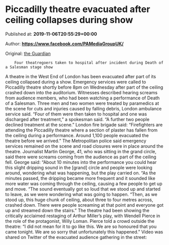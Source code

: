 
# Piccadilly theatre evacuated after ceiling collapses during show

Published at: **2019-11-06T20:55:29+00:00**

Author: **https://www.facebook.com/PAMediaGroupUK/**

Original: [the Guardian](https://www.theguardian.com/uk-news/2019/nov/06/ceiling-collapse-at-west-end-theatre-leaves-several-injured)


        Four theatregoers taken to hospital after incident during Death of a Salesman stage show
      
A theatre in the West End of London has been evacuated after part of its ceiling collapsed during a show.
Emergency services were called to Piccadilly theatre shortly before 8pm on Wednesday after part of the ceiling crashed down into the auditorium.
Witnesses described hearing screams from audience members, who had been watching a performance of Death of a Salesman.
Three men and two women were treated by paramedics at the scene for cuts and injuries caused by falling debris, London ambulance service said. “Four of them were then taken to hospital and one was discharged after treatment,” a spokesman said. “A further two people declined treatment at the scene.”
London fire brigade said: “Firefighters are attending the Piccadilly theatre where a section of plaster has fallen from the ceiling during a performance. Around 1,100 people evacuated the theatre before we arrived.”
The Metropolitan police said emergency services remained on the scene and road closures were in place around the theatre.
Journalist Martin George, 41, who was sitting in the grand circle, said there were screams coming from the audience as part of the ceiling fell.
George said: “About 10 minutes into the performance you could hear this slight dripping sound in the [grand] circle and people were looking around, wondering what was happening, but the play carried on.
“As the minutes passed, the dripping became more frequent and it sounded like more water was coming through the ceiling, causing a few people to get up and move.
“The sound eventually got so loud that we stood up and started to leave, as we were wondering what was going to happen.
“Then, as we stood up, this huge chunk of ceiling, about three to four metres across, crashed down. There were people screaming at that point and everyone got up and streamed down the stairs.”
The theatre had been showing the critically acclaimed restaging of Arthur Miller’s play, with Wendell Pierce in the role of the protagonist, Willy Loman. Pierce told a crowd outside the theatre: “I did not mean for it to go like this. We are so honoured that you came tonight. We are so sorry that unfortunately this happened.”
Video was shared on Twitter of the evacuated audience gathering in the street:
